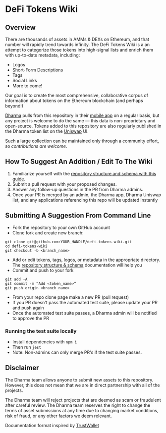 # DeFi Tokens Wiki

## Overview

There are thousands of assets in AMMs & DEXs on Ethereum, and that number will rapidly trend towards infinity.  The DeFi Tokens Wiki is a an attempt to categorize those tokens into high-signal lists and enrich them with up-to-date metadata, including:

- Logos
- Short-Form Descriptions
- Tags
- Social Links
- More to come!

Our goal is to create the most comprehensive, collaborative corpus of information about tokens on the Ethereum blockchain (and perhaps beyond!)

[Dharma](https://dharma.io/) pulls from this repository in their [mobile app](https://apps.apple.com/us/app/dharma-save-send-globally/id1495144415) on a regular basis, but any project is welcome to do the same — this data is non-proprietary and open-source. Tokens added to this repository are also regularly published in the Dharma token list on the [Uniswap](https://uniswap.org/) UI.

Such a large collection can be maintained only through a community effort, so *contributions are welcome*.


## How To Suggest An Addition / Edit To The Wiki

1. Familiarize yourself with the [repository structure and schema with this guide](https://github.com/defi-wikis/defi-tokens-wiki/blob/master/documentation/REPOSITORY_LAYOUT_SCHEMA.md).
2. Submit a pull request with your proposed changes.
3. Answer any follow-up questions in the PR from Dharma admins.
4. Once your PR is merged by an admin, the Dharma app, Dharma Uniswap list, and any applications referencing this repo will be updated instantly


## Submitting A Suggestion From Command Line

- Fork the repository to your own GitHub account
- Clone fork and create new branch:

```
git clone git@github.com:YOUR_HANDLE/defi-tokens-wiki.git
cd defi-tokens-wiki
git checkout -b <branch_name>
```

- Add or edit tokens, tags, logos, or metadata in the appropriate directory. The [repository structure & schema](https://github.com/defi-wikis/defi-tokens-wiki/blob/master/documentation/REPOSITORY_LAYOUT_SCHEMA.md) documentation will help you
- Commit and push to your fork

```
git add -A
git commit -m “Add <token_name>”
git push origin <branch_name>
```

- From your repo clone page make a new PR (pull request)
- If you PR doesn't pass the automated test suite, please update your PR and push again
- Once the automated test suite passes, a Dharma admin will be notified to approve the PR


### Running the test suite locally
- Install dependencies with `npm i`
- Then run `jest`
- Note: Non-admins can only merge PR's if the test suite passes.


## Disclaimer
The Dharma team allows anyone to submit new assets to this repository. However, this does not mean that we are in direct partnership with all of the projects.

The Dharma team will reject projects that are deemed as scam or fraudulent after careful review.
The Dharma team reserves the right to change the terms of asset submissions at any time due to changing market conditions, risk of fraud, or any other factors we deem relevant.

Documentation format inspired by [TrustWallet](https://github.com/trustwallet/assets)
